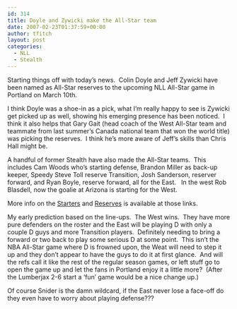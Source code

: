 ```yaml
---
id: 314
title: Doyle and Zywicki make the All-Star team
date: 2007-02-23T01:37:59+00:00
author: tfitch
layout: post
categories:
  - NLL
  - Stealth
---
```

Starting things off with today&#8217;s news.  Colin Doyle and Jeff Zywicki have been named as All-Star reserves to the upcoming NLL All-Star game in Portland on March 10th.

I think Doyle was a shoe-in as a pick, what I&#8217;m really happy to see is Zywicki get picked up as well, showing his emerging presence has been noticed.  I think it also helps that Gary Gait (head coach of the West All-Star team and teammate from last summer&#8217;s Canada national team that won the world title) was picking the reserves.  I think he&#8217;s more aware of Jeff&#8217;s skills than Chris Hall might be.

A handful of former Stealth have also made the All-Star teams.  This includes Cam Woods who&#8217;s starting defense, Brandon Miller as back-up keeper, Speedy Steve Toll reserve Transition, Josh Sanderson, reserver forward, and Ryan Boyle, reserve forward, all for the East.   In the west Rob Blasdell, now the goalie at Arizona is starting for the West.

More info on the <a href="http://www.nll.com/article.php?id=2759" target="_blank" rel="noopener noreferrer">Starters</a> and <a href="http://www.nll.com/article.php?id=2763" target="_blank" rel="noopener noreferrer">Reserves</a> is available at those links.

My early prediction based on the line-ups.  The West wins.  They have more pure defenders on the roster and the East will be playing D with only a couple D guys and more Transition players.  Definitely needing to bring a forward or two back to play some serious D at some point.  This isn&#8217;t the NBA All-Star game where D is frowned upon, the Weat will need to step it up and they don&#8217;t appear to have the guys to do it at first glance.  And will the refs call it like the rest of the regular season games, or left stuff go to open the game up and let the fans in Portland enjoy it a little more?  (After the Lumberjax 2-6 start a &#8216;fun&#8217; game would be a nice change up.)

Of course Snider is the damn wildcard, if the East never lose a face-off do they even have to worry about playing defense???
